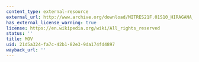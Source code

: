 ```yaml
---
content_type: external-resource
external_url: http://www.archive.org/download/MITRES21F.01S10_HIRAGANA_EXERCISES/3a9.mov
has_external_license_warning: true
license: https://en.wikipedia.org/wiki/All_rights_reserved
status: ''
title: MOV
uid: 21d5a324-fa7c-42b1-82e3-9da174fd4897
wayback_url: ''
---
```

